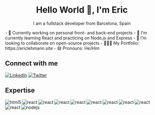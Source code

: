 

<!--
**EricL81/EricL81** is a ✨ _special_ ✨ repository because its `README.md` (this file) appears on your GitHub profile.

Here are some ideas to get you started:

- 🔭 I’m currently working on ...
- 🌱 I’m currently learning ...
- 👯 I’m looking to collaborate on ...
- 🤔 I’m looking for help with ...
- 💬 Ask me about ...
- 📫 How to reach me: ...
- 😄 Pronouns: ...
- ⚡ Fun fact: ...
-->
<h1 align=center>Hello World 👋, I'm Eric</h1>
<p align=center>I am a fullstack developer from Barcelona, Spain</p>
- 🔭  Currently working on personal front- and back-end projects
- 🌱  I'm currently learning React and practicing on Node.js and Express
- 👯  I’m looking to collaborate on open-source projects
- 👨🏻‍💻  My Portfolio: https://ericlehmann.site
- 😄  Pronouns: He/Him

<br>

## Connect with me
[![LinkedIn](https://img.shields.io/badge/linkedin-%230077B5.svg?&style=for-the-badge&logo=linkedin&logoColor=white)](https://www.linkedin.com/in/eric-lehmann1981) [![Twitter](https://img.shields.io/badge/twitter-%231DA1F2.svg?&style=for-the-badge&logo=twitter&logoColor=white)](https://twitter.com/lehm_eric)

## Expertise
<img align="left" alt="html5" src="https://img.shields.io/badge/-HTML-F64A1D?&style=for-the-badge&logo=html5&logoColor=white" />
<img align="left" alt="react" src="https://img.shields.io/badge/-CSS-2962E9?&style=for-the-badge&logo=css3&logoColor=white" />
<img align="left" alt="react" src="https://img.shields.io/badge/-JAVASCRIPT-D89606?&style=for-the-badge&logo=javascript&logoColor=white" />
<img align="left" alt="react" src="https://img.shields.io/badge/-MySQL-1B5E86?&style=for-the-badge&logo=mysql&logoColor=white" />
<img align="left" alt="react" src="https://img.shields.io/badge/-Laravel-F62C1F?&style=for-the-badge&logo=laravel&logoColor=white" />
<img align="left" alt="react" src="https://img.shields.io/badge/-php-7477AD?&style=for-the-badge&logo=php&logoColor=white" />
<img align="left" alt="react" src="https://img.shields.io/badge/-vue.js-3FB27F?&style=for-the-badge&logo=vuedotjs&logoColor=white" />
<img align="left" alt="react" src="https://img.shields.io/badge/-express.js-3fafae?&style=for-the-badge&logo=express&logoColor=white" />
<img align="left" alt="react" src="https://img.shields.io/badge/-bootstrap-533C78?&style=for-the-badge&logo=bootstrap&logoColor=white" />
<img align="left" alt="react" src="https://img.shields.io/badge/-react-4600b7?&style=for-the-badge&logo=react&logoColor=white" />
<img align="left" alt="nodejs" src="https://img.shields.io/badge/node.js%20-%2343853D.svg?&style=for-the-badge&logo=node.js&logoColor=white" />
<br>
<br>


